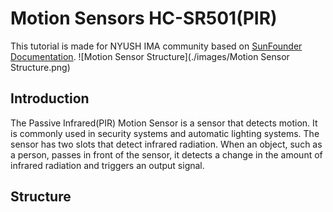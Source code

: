 # Motion Sensors HC-SR501(PIR)
This tutorial is made for NYUSH IMA community based on [SunFounder Documentation](https://docs.sunfounder.com/projects/ultimate-sensor-kit/en/latest/components_basic/13-component_pir_motion.html).
![Motion Sensor Structure](./images/Motion Sensor Structure.png)
## Introduction
The Passive Infrared(PIR) Motion Sensor is a sensor that detects motion. It is commonly used in security systems and automatic lighting systems. The sensor has two slots that detect infrared radiation. When an object, such as a person, passes in front of the sensor, it detects a change in the amount of infrared radiation and triggers an output signal.
## Structure
